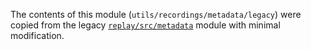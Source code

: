 The contents of this module (`utils/recordings/metadata/legacy`) were copied from the legacy [`replay/src/metadata`](https://github.com/replayio/replay-cli/tree/main/packages/replay/src/metadata) module with minimal modification.
